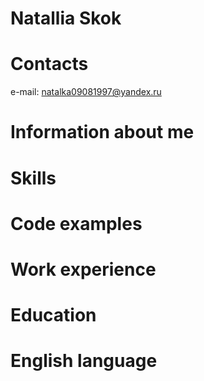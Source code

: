 # Natallia Skok
# Сontacts
e-mail: natalka09081997@yandex.ru
# Information about me

# Skills

# Code examples

# Work experience

# Education

# English language
